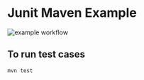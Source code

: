 # Junit Maven Example

![example workflow](https://github.com/YahyaQandel/JUnitExample/actions/workflows/maven.yml/badge.svg)


## To run test cases 
```bash
mvn test
```
